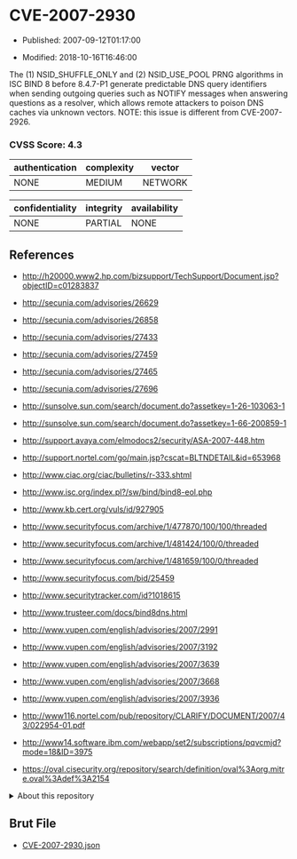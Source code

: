 # CVE-2007-2930

- Published: 2007-09-12T01:17:00

- Modified: 2018-10-16T16:46:00

The (1) NSID_SHUFFLE_ONLY and (2) NSID_USE_POOL PRNG algorithms in ISC BIND 8 before 8.4.7-P1 generate predictable DNS query identifiers when sending outgoing queries such as NOTIFY messages when answering questions as a resolver, which allows remote attackers to poison DNS caches via unknown vectors.  NOTE: this issue is different from CVE-2007-2926.

### CVSS Score: **4.3**

| authentication | complexity | vector |
| --- | --- | --- |
| NONE | MEDIUM | NETWORK |

| confidentiality | integrity | availability |
| --- | --- | --- |
| NONE | PARTIAL | NONE |

## References

* http://h20000.www2.hp.com/bizsupport/TechSupport/Document.jsp?objectID=c01283837

* http://secunia.com/advisories/26629

* http://secunia.com/advisories/26858

* http://secunia.com/advisories/27433

* http://secunia.com/advisories/27459

* http://secunia.com/advisories/27465

* http://secunia.com/advisories/27696

* http://sunsolve.sun.com/search/document.do?assetkey=1-26-103063-1

* http://sunsolve.sun.com/search/document.do?assetkey=1-66-200859-1

* http://support.avaya.com/elmodocs2/security/ASA-2007-448.htm

* http://support.nortel.com/go/main.jsp?cscat=BLTNDETAIL&id=653968

* http://www.ciac.org/ciac/bulletins/r-333.shtml

* http://www.isc.org/index.pl?/sw/bind/bind8-eol.php

* http://www.kb.cert.org/vuls/id/927905

* http://www.securityfocus.com/archive/1/477870/100/100/threaded

* http://www.securityfocus.com/archive/1/481424/100/0/threaded

* http://www.securityfocus.com/archive/1/481659/100/0/threaded

* http://www.securityfocus.com/bid/25459

* http://www.securitytracker.com/id?1018615

* http://www.trusteer.com/docs/bind8dns.html

* http://www.vupen.com/english/advisories/2007/2991

* http://www.vupen.com/english/advisories/2007/3192

* http://www.vupen.com/english/advisories/2007/3639

* http://www.vupen.com/english/advisories/2007/3668

* http://www.vupen.com/english/advisories/2007/3936

* http://www116.nortel.com/pub/repository/CLARIFY/DOCUMENT/2007/43/022954-01.pdf

* http://www14.software.ibm.com/webapp/set2/subscriptions/pqvcmjd?mode=18&ID=3975

* https://oval.cisecurity.org/repository/search/definition/oval%3Aorg.mitre.oval%3Adef%3A2154

<details>
<summary>About this repository</summary> 

  This repository is part of the project [Live Hack CVE](https://github.com/Live-Hack-CVE). Main website can be found [www.live-hack.org](https://www.live-hack.org) 
  
  Made by [Sn0wAlice](https://github.com/Sn0wAlice) for the people that care about security and need to have a feed of the latest CVEs. Hope you enjoy it, don't forget to star the repo and follow me on [Twitter](https://twitter.com/Sn0wAlice) and [Github](https://github.com/Sn0wAlice). And that is my [personnal website](https://www.alice-snow.me/)

  - [Home Page](https://github.com/Live-Hack-CVE)
  - [Framework](https://github.com/Live-Hack-CVE/cve-framework)
  - [CVE database](https://github.com/Live-Hack-CVE/full_database)
  - [Changelog](https://github.com/Live-Hack-CVE/Changelog)
</details>

## Brut File

* [CVE-2007-2930.json](https://raw.githubusercontent.com/Live-Hack-CVE/full_database/main/cves/2007/CVE-2007-2930.json)

